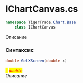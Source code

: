 
# IChartCanvas.cs
```csharp
namespace TigerTrade.Chart.Base  
    class IChartCanvas
```

Описание

### Синтаксис
```csharp
double GetXScreen(double x)
```

<mark style="color:yellow;">`x`</mark> <mark style="color:red;">*`double`*</mark>  
 *Описание*  
  

                    
                    